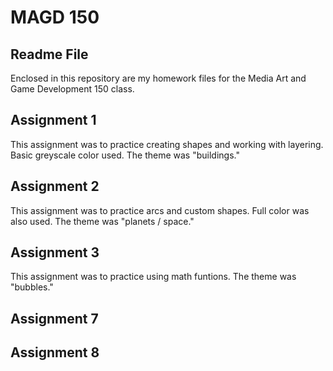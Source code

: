 # MAGD 150
## Readme File

Enclosed in this repository are my homework files for the Media Art and Game Development 150 class.


## Assignment 1

This assignment was to practice creating shapes and working with layering. Basic greyscale color used. The theme was "buildings."

## Assignment 2

This assignment was to practice arcs and custom shapes. Full color was also used. The theme was "planets / space."

## Assignment 3

This assignment was to practice using math funtions. The theme was "bubbles."

## Assignment 7

## Assignment 8
